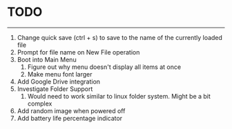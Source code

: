 # TODO
------------
1. Change quick save (ctrl + s) to save to the name of the currently loaded file
2. Prompt for file name on New File operation
3. Boot into Main Menu
    1. Figure out why menu doesn't display all items at once
    2. Make menu font larger
4. Add Google Drive integration
5. Investigate Folder Support
   1. Would need to work similar to linux folder system. Might be a bit complex
6. Add random image when powered off
7. Add battery life percentage indicator
